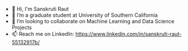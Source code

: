 - 👋 Hi, I'm Sanskruti Raut
- 🌱 I’m a graduate student at University of Southern California
- 👯 I’m looking to collaborate on Machine Learning and Data Science Projects
- 📫 Reach me on LinkedIn: https://www.linkedin.com/in/sanskruti-raut-55132917b/
